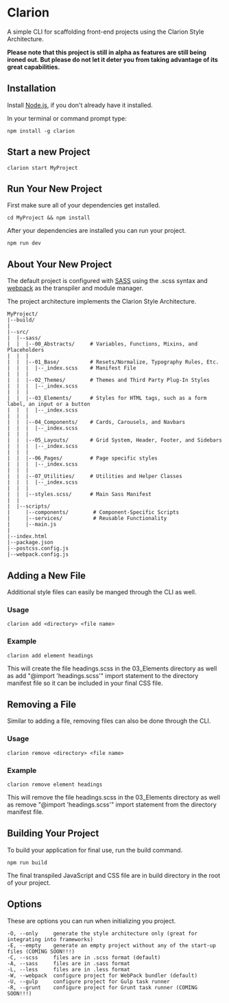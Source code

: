 # Clarion

A simple CLI for scaffolding front-end projects using the Clarion Style Architecture.

**Please note that this project is still in alpha as features are still being ironed out. But please do not let it deter you from taking advantage of its great capabilities.**

## Installation

Install [Node.js](https://nodejs.org/en/), if you don't already have it installed.

In your terminal or command prompt type:

    npm install -g clarion

<!-- ** **Mac and Linux Users: There is a permissions bug. This can be fixed by running the following command. Sorry, this will be updated shortly.**

    chmod -R 755 /usr/local/lib/node_modules/clarion

**or if you are using nvm**

    chmod -R 755 /Users/<username>/.nvm/versions/node/<node version>/lib/node_modules/clarion -->

## Start a new Project
    clarion start MyProject


## Run Your New Project
First make sure all of your dependencies get installed.

    cd MyProject && npm install

After your dependencies are installed you can run your project.

    npm run dev

## About Your New Project

The default project is configured with [SASS](http://sass-lang.com/) using the .scss syntax and [webpack](https://webpack.js.org/) as the transpiler and module manager.

The project architecture implements the Clarion Style Architecture.

    MyProject/
    |--build/
    |
    |--src/
    |  |--sass/
    |  |  |--00_Abstracts/     # Variables, Functions, Mixins, and Placeholders
    |  |  |
    |  |  |--01_Base/          # Resets/Normalize, Typography Rules, Etc.
    |  |  |  |--_index.scss    # Manifest File
    |  |  |
    |  |  |--02_Themes/        # Themes and Third Party Plug-In Styles
    |  |  |  |--_index.scss
    |  |  |
    |  |  |--03_Elements/      # Styles for HTML tags, such as a form label, an input or a button
    |  |  |  |--_index.scss
    |  |  |
    |  |  |--04_Components/    # Cards, Carousels, and Navbars
    |  |  |  |--_index.scss 
    |  |  |  
    |  |  |--05_Layouts/       # Grid System, Header, Footer, and Sidebars
    |  |  |  |--_index.scss
    |  |  |
    |  |  |--06_Pages/         # Page specific styles
    |  |  |  |--_index.scss
    |  |  |
    |  |  |--07_Utilities/     # Utilities and Helper Classes
    |  |  |  |--_index.scss
    |  |  |
    |  |  |--styles.scss/      # Main Sass Manifest
    |  |
    |  |--scripts/
    |     |--components/        # Component-Specific Scripts
    |     |--services/          # Reusable Functionality
    |     |--main.js
    |   
    |--index.html
    |--package.json
    |--postcss.config.js
    |--webpack.config.js

## Adding a New File

Additional style files can easily be manged through the CLI as well.

### Usage

    clarion add <directory> <file name>

### Example

    clarion add element headings

This will create the file headings.scss in the 03_Elements directory as well as add "@import 'headings.scss'" import statement to the directory manifest file so it can be included in your final CSS file.

## Removing a File

Similar to adding a file, removing files can also be done through the CLI.

### Usage

    clarion remove <directory> <file name>

### Example

    clarion remove element headings

This will remove the file headings.scss in the 03_Elements directory as well as remove "@import 'headings.scss'" import statement from the directory manifest file.

## Building Your Project

To build your application for final use, run the build command.

    npm run build

The final transpiled JavaScript and CSS file are in build directory in the root of your project.

## Options

These are options you can run when initializing you project.

    -O, --only     generate the style architecture only (great for integrating into frameworks)
    -E, --empty    generate an empty project without any of the start-up files (COMING SOON!!!)
    -C, --scss     files are in .scss format (default)
    -A, --sass     files are in .sass format
    -L, --less     files are in .less format
    -W, --webpack  configure project for WebPack bundler (default)
    -U, --gulp     configure project for Gulp task runner
    -R, --grunt    configure project for Grunt task runner (COMING SOON!!!)
